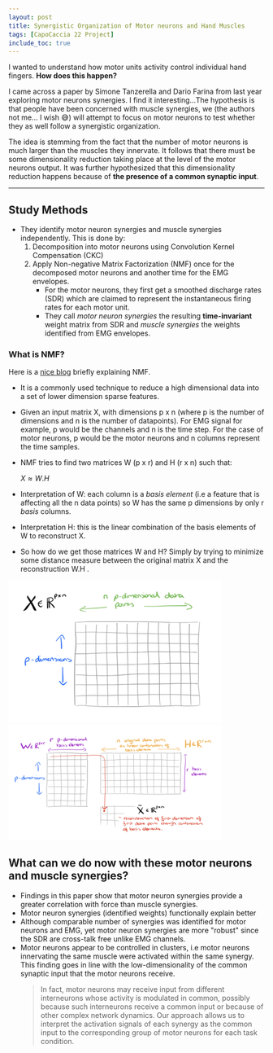 ```yaml
---
layout: post
title: Synergistic Organization of Motor neurons and Hand Muscles
tags: [CapoCaccia 22 Project]
include_toc: true
---
```


I wanted to understand how motor units activity control individual hand fingers. **How does this happen?**

I came across a paper by Simone Tanzerella and Dario Farina from last year exploring motor neurons synergies. I find 
it interesting...The hypothesis is that people have been concerned with muscle synergies, we (the authors not me... 
I wish 😅) will 
attempt to 
focus 
on motor neurons to test whether they as well follow a synergistic organization. 

The idea is stemming from the fact 
that the number of motor neurons is much larger than the muscles they innervate. It follows that there must be some 
dimensionality reduction taking place at the level of the motor neurons output. It was further hypothesized that 
this dimensionality reduction happens because of **the presence of a common synaptic input**.

---

## Study Methods
- They identify motor neuron synergies and muscle synergies independently. This is done by:
  1. Decomposition into motor neurons using Convolution Kernel Compensation (CKC)
  2. Apply Non-negative Matrix Factorization (NMF) once for the decomposed motor neurons and another time for the 
     EMG envelopes.
     - For the motor neurons, they first get a smoothed discharge rates (SDR) which are claimed to represent the 
       instantaneous firing rates for each motor unit.
     - They call *motor neuron synergies* the resulting **time-invariant** weight matrix from SDR and *muscle 
       synergies* the weights identified from EMG envelopes.


### What is NMF?
Here is a [nice blog](https://blog.acolyer.org/2019/02/18/the-why-and-how-of-nonnegative-matrix-factorization/) 
briefly explaining NMF.
- It is a commonly used technique to reduce a high dimensional data into a set of lower dimension sparse features.
- Given an input matrix X, with dimensions  p x n (where p is the number of dimensions and n is the number of 
  datapoints). For EMG signal for example, p would be the channels and n is the time step. For the case of motor 
  neurons, p would be the motor neurons and n columns represent the time samples. 
- NMF tries to find two 
  matrices W (p x r)  and H (r x n) such that:

  $X \approx W. H$

- Interpretation of W: each column is a *basis element* (i.e a feature that is affecting all the n data points) so W 
  has the same p dimensions by only r *basis* columns. 
- Interpretation H: this is the linear combination of the basis elements of  W to reconstruct X. 

- So how do we get those matrices W and H? Simply by trying to minimize some distance measure between the original 
  matrix X and the reconstruction W.H .

<img src="/blog/figures/NMF_X.png" alt="drawing" width="420"/>

<img src="/blog/figures/NMF_X_W_H.png" alt="drawing" width="420"/>

## What can we do now with these motor neurons and muscle synergies?
- Findings in this paper show that motor neuron synergies provide a greater correlation with force than muscle 
  synergies.
- Motor neuron synergies (identified weights) functionally explain better
- Although comparable number of synergies was identified for motor neurons and EMG, yet motor neuron synergies are 
  more "robust" since the SDR are cross-talk free unlike EMG channels.
- Motor neurons appear to be controlled in clusters, i.e motor neurons innervating the same muscle were activated 
  within the same synergy. This finding goes in line with the low-dimensionality of the common synaptic input that 
  the motor neurons receive.
  > In fact, motor neurons may receive input from different interneurons whose activity is modulated in common, possibly because such interneurons receive a common input or because of other complex network dynamics. Our approach allows us to interpret the activation signals of each synergy as the common input to the corresponding group of motor neurons for each task condition.